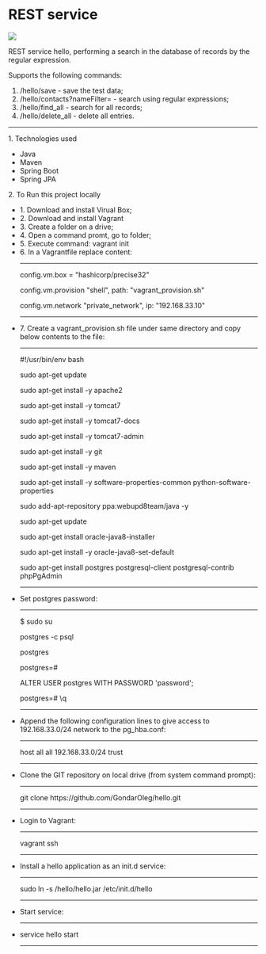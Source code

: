 <!DOCTYPE html>
<html lang="en">
<head>
    <meta charset="utf-8">
    <H1>REST service</H1>
</head>
<body>
<p><a href="https://travis-ci.org/GondarOleg/hello"><img
        src="https://travis-ci.org/GondarOleg/hello.svg?branch=master" style="max-width:100%;"></a>
<p>REST service hello, performing a search in the database of records by the regular expression.</p>
<p>Supports the following commands:</p>
<ol>
    <li> /hello/save - save the test data;</li>
    <li> /hello/contacts?nameFilter=
        <regex> - search using regular expressions;
    </li>
    <li> /hello/find_all - search for all records;</li>
    <li> /hello/delete_all - delete all entries.</li>
</ol>
<hr>
<p>1. Technologies used</p>
<ul>
    <li>Java</li>
    <li>Maven</li>
    <li>Spring Boot</li>
    <li>Spring JPA</li>
</ul>
<p>2. To Run this project locally</p>
<ul>
    <li>1. Download and install Virual Box;</li>
    <li>2. Download and install Vagrant</li>
    <li>3. Create a folder on a drive;</li>
    <li>4. Open a command promt, go to folder;</li>
    <li>5. Execute command: vagrant init</li>
    <li>6. In a Vagrantfile replace content:</li>
    <hr>
    <p>config.vm.box = "hashicorp/precise32"</p>
    <p>config.vm.provision "shell", path: "vagrant_provision.sh"</p>
    <p>config.vm.network "private_network", ip: "192.168.33.10"</p>
    <hr>
    <li>7. Create a vagrant_provision.sh file under same directory and copy below contents to the file:</li>
    <hr>
    <p>#!/usr/bin/env bash
    <p>sudo apt-get update</p>
    <p>sudo apt-get install -y apache2</p>
    <p>sudo apt-get install -y tomcat7</p>
    <p>sudo apt-get install -y tomcat7-docs</p>
    <p>sudo apt-get install -y tomcat7-admin</p>
    <p>sudo apt-get install -y git</p>
    <p>sudo apt-get install -y maven</p>
    <p>sudo apt-get install -y software-properties-common python-software-properties</p>
    <p>sudo add-apt-repository ppa:webupd8team/java -y</p>
    <p>sudo apt-get update</p>
    <p>sudo apt-get install oracle-java8-installer</p>
    <p>sudo apt-get install -y oracle-java8-set-default</p>
    <p>sudo apt-get install postgres postgresql-client postgresql-contrib phpPgAdmin</p>
    <hr>
    <li>Set postgres password:</li>
    <hr>
    <p>$ sudo su </p>
    <p>postgres -c psql </p>
    <p>postgres</p>
    <p>postgres=# </p>
    <p>ALTER USER postgres WITH PASSWORD 'password';</p>
    <p>postgres=# \q</p>
    <hr>
    <li>Append the following configuration lines to give access to 192.168.33.0/24 network to the pg_hba.conf:</li>
    <hr>
    host all all 192.168.33.0/24 trust
    <hr noshade>
    <li>Clone the GIT repository on local drive (from system command prompt):</li>
    <hr>
    <p>git clone https://github.com/GondarOleg/hello.git</p>
    <hr>
    <li>Login to Vagrant:</li>
    <hr>
    <p>vagrant ssh</p>
    <hr>
    <li>Install a hello application as an init.d service:</li>
    <hr>
    <p>sudo ln -s /hello/hello.jar /etc/init.d/hello</p>
    <hr>
    <li>Start service:
    <li>
        <hr>
        <p>service hello start
        <p>
        <hr>
</ul>
</body>
</html>